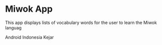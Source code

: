 Miwok App
===================================

This app displays lists of vocabulary words for the user to learn the Miwok languag

Android Indonesia Kejar